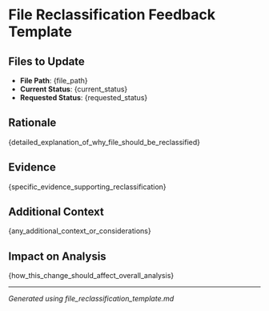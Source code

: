 # File Reclassification Feedback Template

## Files to Update
- **File Path**: {file_path}
- **Current Status**: {current_status}
- **Requested Status**: {requested_status}

## Rationale
{detailed_explanation_of_why_file_should_be_reclassified}

## Evidence
{specific_evidence_supporting_reclassification}

## Additional Context
{any_additional_context_or_considerations}

## Impact on Analysis
{how_this_change_should_affect_overall_analysis}

---
*Generated using file_reclassification_template.md*